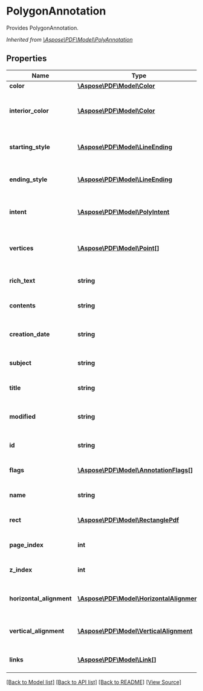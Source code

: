 # PolygonAnnotation
Provides PolygonAnnotation.

*Inherited from [\Aspose\PDF\Model\PolyAnnotation](PolyAnnotation.md)*
## Properties
Name | Type | Description | Notes
------------ | ------------- | ------------- | -------------
**color** | [**\Aspose\PDF\Model\Color**](Color.md) | Color of the annotation. | [optional]
**interior_color** | [**\Aspose\PDF\Model\Color**](Color.md) | Gets or sets the interior color with which to fill the annotation?s line endings.<br />*Inherited from [\Aspose\PDF\Model\PolyAnnotation](PolyAnnotation.md)* | [optional]
**starting_style** | [**\Aspose\PDF\Model\LineEnding**](LineEnding.md) | Gets or sets the style of first line ending.<br />*Inherited from [\Aspose\PDF\Model\PolyAnnotation](PolyAnnotation.md)* | [optional]
**ending_style** | [**\Aspose\PDF\Model\LineEnding**](LineEnding.md) | Gets or sets the style of second line ending.<br />*Inherited from [\Aspose\PDF\Model\PolyAnnotation](PolyAnnotation.md)* | [optional]
**intent** | [**\Aspose\PDF\Model\PolyIntent**](PolyIntent.md) | Gets or sets the intent of the polygon or polyline annotation.<br />*Inherited from [\Aspose\PDF\Model\PolyAnnotation](PolyAnnotation.md)* | [optional]
**vertices** | [**\Aspose\PDF\Model\Point[]**](Point.md) | Gets or sets an array of points representing the horizontal and vertical coordinates of each vertex.<br />*Inherited from [\Aspose\PDF\Model\PolyAnnotation](PolyAnnotation.md)* | 
**rich_text** | **string** | Get the annotation RichText.<br />*Inherited from [\Aspose\PDF\Model\MarkupAnnotation](MarkupAnnotation.md)* | [optional]
**contents** | **string** | Get the annotation content.<br />*Inherited from [\Aspose\PDF\Model\Annotation](Annotation.md)* | [optional]
**creation_date** | **string** | The date and time when the annotation was created.<br />*Inherited from [\Aspose\PDF\Model\Annotation](Annotation.md)* | [optional]
**subject** | **string** | Get the annotation subject.<br />*Inherited from [\Aspose\PDF\Model\Annotation](Annotation.md)* | [optional]
**title** | **string** | Get the annotation title.<br />*Inherited from [\Aspose\PDF\Model\Annotation](Annotation.md)* | [optional]
**modified** | **string** | The date and time when the annotation was last modified.<br />*Inherited from [\Aspose\PDF\Model\Annotation](Annotation.md)* | [optional]
**id** | **string** | Gets ID of the annotation.<br />*Inherited from [\Aspose\PDF\Model\Annotation](Annotation.md)* | [optional]
**flags** | [**\Aspose\PDF\Model\AnnotationFlags[]**](AnnotationFlags.md) | Gets Flags of the annotation.<br />*Inherited from [\Aspose\PDF\Model\Annotation](Annotation.md)* | [optional]
**name** | **string** | Gets Name of the annotation.<br />*Inherited from [\Aspose\PDF\Model\Annotation](Annotation.md)* | [optional]
**rect** | [**\Aspose\PDF\Model\RectanglePdf**](RectanglePdf.md) | Gets Rect of the annotation.<br />*Inherited from [\Aspose\PDF\Model\Annotation](Annotation.md)* | 
**page_index** | **int** | Gets PageIndex of the annotation.<br />*Inherited from [\Aspose\PDF\Model\Annotation](Annotation.md)* | [optional]
**z_index** | **int** | Gets ZIndex of the annotation.<br />*Inherited from [\Aspose\PDF\Model\Annotation](Annotation.md)* | [optional]
**horizontal_alignment** | [**\Aspose\PDF\Model\HorizontalAlignment**](HorizontalAlignment.md) | Gets HorizontalAlignment of the annotation.<br />*Inherited from [\Aspose\PDF\Model\Annotation](Annotation.md)* | [optional]
**vertical_alignment** | [**\Aspose\PDF\Model\VerticalAlignment**](VerticalAlignment.md) | Gets VerticalAlignment of the annotation.<br />*Inherited from [\Aspose\PDF\Model\Annotation](Annotation.md)* | [optional]
**links** | [**\Aspose\PDF\Model\Link[]**](Link.md) | Link to the document.<br />*Inherited from [\Aspose\PDF\Model\LinkElement](LinkElement.md)* | [optional]

[[Back to Model list]](../README.md#documentation-for-models) [[Back to API list]](../README.md#documentation-for-api-endpoints) [[Back to README]](../README.md) [[View Source]](../src/Aspose/PDF/Model/PolygonAnnotation.php)

